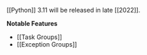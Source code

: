 [[Python]] 3.11 will be released in late [[2022]].

**Notable Features**
- [[Task Groups]]
- [[Exception Groups]]